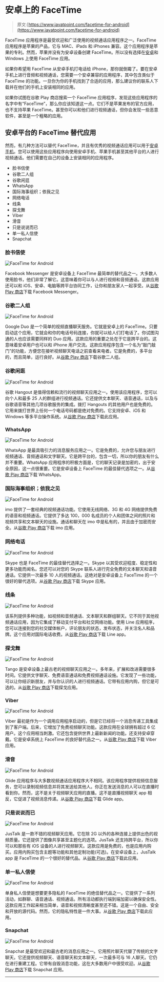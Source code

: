 # 安卓上的 FaceTime

> 原文:[https://www.javatpoint.com/facetime-for-android](https://www.javatpoint.com/facetime-for-android)

FaceTime 应用程序是最受欢迎和广泛使用的视频通话应用程序之一。FaceTime 应用程序是苹果的产品，它与 MAC、iPads 和 iPhones 兼容。这个应用程序是苹果的专利。然而，苹果并没有为安卓设备创建 FaceTime。所以没有选择在[安卓](https://www.javatpoint.com/android-tutorial)和 Windows 上使用 FaceTime 应用。

如果你希望用 FaceTime 从安卓手机打电话给 iPhone，那你就倒霉了。要在安卓手机上进行音频和视频通话，您需要一个安卓兼容的应用程序，其中包含类似于 FaceTime 的功能。一旦你为你的手机找到了合适的应用，那么建议你的联系人下载并在他们的手机上安装相同的应用。

如果你试图在谷歌 Play 商店搜索一个 FaceTime 应用程序，发现这些应用程序的名字中有“FaceTime”，那么你应该知道这一点。它们不是苹果发布的官方应用，也不支持苹果 FaceTime。甚至你可以和他们进行视频通话，但你会发现一些恶意软件，甚至是一个粗略的应用。

## 安卓平台的 FaceTime 替代应用

然而，有几种方法可以替代 FaceTime，并且有优秀的视频通话应用可以用于[安卓手机](https://www.javatpoint.com/android-phones)。您可以使用这些应用程序向使用安卓手机、苹果手机甚至其他平台的人进行视频通话。他们需要在自己的设备上安装相同的应用程序。

*   脸书信使
*   谷歌二人组
*   谷歌闲逛
*   WhatsApp
*   国际海事组织；依我之见
*   网络电话
*   线条
*   探戈舞
*   Viber
*   滑音
*   只是说说而已
*   单一私人信使
*   Snapchat

### 脸书信使

![FaceTime for Android](../Images/3bbf71e8f1e8195c7d350ddec8edcdde.png)

Facebook Messenger 是安卓设备上 FaceTime 最简单的替代品之一。大多数人使用脸书，他们非常了解它。这意味着你可以与人进行视频和音频通话。这款应用还可以和 iOS、安卓、电脑等跨平台协同工作，让你和朋友家人一起享受。从[谷歌 Play 商店]( https://play.google.com/store/apps/details?id=com.facebook.orca)下载 Facebook Messenger。

### 谷歌二人组

![FaceTime for Android](../Images/0370c7105f68694616334c50dd27c728.png)

Google Duo 是一个简单的视频直播聊天服务。它就是安卓上的 FaceTime。只要启动这个应用，它就会和你的电话号码连接，你就可以给人们打电话了。你试图沟通的人也应该需要同样的 Duo 应用。这款应用的重要之处在于它是跨平台的。这意味着安卓用户也可以和 iPhone 用户交流。这款应用程序包含一个名为“敲门敲门”的功能，方便您在接听视频聊天电话之前查看来电者。它是免费的，多平台的，而且简单，运行良好。从[谷歌 Play 商店]( https://play.google.com/store/apps/details?id=com.google.android.apps.tachyon)下载谷歌二人组。

### 谷歌闲逛

![FaceTime for Android](../Images/bfc3d3d6dc609ebb88aa187a55330259.png)

谷歌 Hangout 是值得信赖和流行的视频聊天应用之一。使用该应用程序，您可以向个人和最多 25 人的群组进行视频通话。它还提供文本聊天、语音通话，以及与谷歌语音等其他几项谷歌服务的集成。拨打 Hangouts 的其他用户也是免费的。它用来拨打世界上任何一个电话号码都是绝对免费的。它支持安卓、iOS 和 Windows 等多平台操作系统。从[谷歌 Play 商店](https://play.google.com/store/apps/details?id=com.google.android.talk)下载此应用。

### WhatsApp

![FaceTime for Android](../Images/747b4c742003383b11ac55b196184965.png)

WhatsApp 是最具吸引力的消息服务应用之一。它是免费的，允许您与朋友进行视频通话、音频通话和文字聊天。它是跨平台的，包含一切，所以你的朋友有什么并不重要。WhatsApp 应用程序的积极方面是，它的聊天记录是加密的，出于安全原因，这一点很重要。它是安卓设备上 FaceTime 的最佳替代选项之一。从[谷歌 Play 商店](https://play.google.com/store/apps/details?id=com.whatsapp)下载 WhatsApp。

### 国际海事组织；依我之见

![FaceTime for Android](../Images/4f4d4d01cf309f94283c97fd3970cf42.png)

imo 提供了一套经典的视频通话功能。它使用无线网络、3G 和 4G 网络提供免费的语音和视频通话。它提供了多达 100，000 名成员的个人和团体之间的照片和视频共享和文本聊天的设施。通话和聊天在 imo 中是私有的，并且由于加密而安全。从[谷歌 Play 商店]( https://play.google.com/store/apps/details?id=com.imo.android.imoim)下载 imo 应用。

### 网络电话

![FaceTime for Android](../Images/5002be48446dfda9c97a7fcb29e32fe5.png)

Skype 也是 FaceTime 的最佳替代选择之一。Skype 以其受欢迎程度、稳定性和更多功能而闻名。您还可以对您的 Skype 联系人进行完全免费的文本聊天和语音通话。它提供一次最多 10 人的视频通话。这绝对是安卓设备上 FaceTime 的一个很好的替代选项。从[谷歌 Play 商店]( https://play.google.com/store/apps/details?id=com.skype.raider)下载 Skype 应用。

### 线条

![FaceTime for Android](../Images/5cb38db0baec74610b174c56bf40fc83.png)

该系列提供多种功能，如视频和音频通话、文本聊天和群组聊天。它不同于其他视频通话应用，因为它集成了移动支付平台和社交网络功能。使用 Line 应用程序，您可以连接到您的社交媒体帐户，评论朋友的状态，发布状态，并关注名人和品牌。这个应用对国际电话收费。从[谷歌 Play 商店]( https://play.google.com/store/apps/details?id=jp.naver.line.android)下载 Line app。

### 探戈舞

![FaceTime for Android](../Images/4759b9fc7f2793437074fde8c033f78f.png)

Tango 是安卓设备上最古老的视频聊天应用之一。多年来，扩展和改进需要很多时间。它提供文字聊天、免费语音通话和免费视频通话设施。它发现了一些功能，可以让你结识新朋友，并与你认识的人进行视频通话。它带有应用内购，但它是可选的。从[谷歌 Play 商店]( https://play.google.com/store/apps/details?id=com.sgiggle.production)下载探戈应用。

### Viber

![FaceTime for Android](../Images/a00dfd9705869dac2b9711f8ba2eb145.png)

Viber 最初是作为一个调用应用程序启动的，但是它已经将一个消息传递工具集成到了客户端。后来，它增加了免费视频聊天功能。这款应用在全球拥有超过 6 亿用户。这个应用相当刺激。它还包含提供世界上最新新闻的功能。还支持安卓穿戴。它是安卓系统上 FaceTime 的良好替代品之一。从[谷歌 Play 商店]( https://play.google.com/store/apps/details?id=com.viber.voip)下载 Viber 应用。

### 滑音

![FaceTime for Android](../Images/07306f401189a93699bbe3e20d4d0ffd.png)

Glide 应用程序与大多数视频通话应用程序大不相同。该应用程序提供视频信息服务，您可以录制视频信息并将其发送给其他人。你正在发送消息的人可以在直播时看到你。然而，这不是关于视频聊天应用的直播。这不是直播视频聊天 app 相反，它促进了视频消息传递。从[谷歌 Play 商店](https://play.google.com/store/apps/details?id=com.glidetalk.glideapp)下载 Glide app。

### 只是说说而已

![FaceTime for Android](../Images/94f47977137fd1b11ad6b83c450e2438.png)

JusTalk 是一款不错的视频聊天应用。它在除 2G 以外的各种连接上提供出色的视频质量。它还提供了图像共享甚至主题化的选项。JusTalk 还支持跨平台，所以你可以和那些有 iOS 设备的人进行视频聊天。这款应用是免费的，也是应用内购买。应用内购买包含主题等功能和其他定制功能(可选)。在安卓设备上，JusTalk app 是 FaceTime 的一个很好的替代品。从[谷歌 Play 商店](https://play.google.com/store/apps/details?id=com.juphoon.justalk)下载此应用。

### 单一私人信使

![FaceTime for Android](../Images/07eda6fa8f940a544bd93bbcb636c566.png)

单身私人信使是想要更多隐私的 FaceTime 的绝佳替代品之一。它提供了一系列活动，如群聊、语音通话、视频通话。所有活动都执行端到端加密以确保安全性。这款应用工作起来相当简单，语音和视频清晰度甚至还不错。这是一个自由、安全和开放的源代码。然而，它的隐私特性是一件大事。从[谷歌 Play 商店](https://play.google.com/store/apps/details?id=org.thoughtcrime.securesms)下载此应用。

### Snapchat

![FaceTime for Android](../Images/d5e7640370ff37241281f79fd2707d10.png)

Snapchat 是最受欢迎和最古老的消息应用之一。它用照片聊天代替了传统的文字聊天。它还提供视频聊天、语音聊天和文本聊天，一次最多可与 16 人聊天。它仍在进行重建工程。它带有自毁消息功能，这在大多数用户中很受欢迎。从[谷歌 Play 商店](https://play.google.com/store/apps/details?id=com.snapchat.android)下载 Snapchat 应用。

* * *